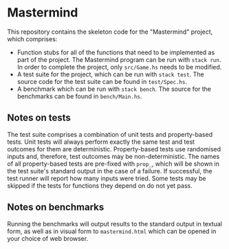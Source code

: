# Mastermind

This repository contains the skeleton code for the "Mastermind" project, which comprises:

- Function stubs for all of the functions that need to be implemented as part of the project. The Mastermind program can be run with `stack run`. In order to complete the project, only `src/Game.hs` needs to be modified.
- A test suite for the project, which can be run with `stack test`. The source code for the test suite can be found in `test/Spec.hs`.
- A benchmark which can be run with `stack bench`. The source for the benchmarks can be found in `bench/Main.hs`.

## Notes on tests

The test suite comprises a combination of unit tests and property-based tests. Unit tests will always perform exactly the same test and test outcomes for them are deterministic. Property-based tests use randomised inputs and, therefore, test outcomes may be non-deterministic. The names of all property-based tests are pre-fixed with `prop_`, which will be shown in the test suite's standard output in the case of a failure. If successful, the test runner will report how many inputs were tried. Some tests may be skipped if the tests for functions they depend on do not yet pass.

## Notes on benchmarks

Running the benchmarks will output results to the standard output in textual form, as well as in visual form to `mastermind.html` which can be opened in your choice of web browser.
